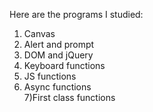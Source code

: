 Here are the programs I studied:
1) Canvas
2) Alert and prompt
3) DOM and jQuery
4) Keyboard functions
5) JS functions
6) Async functions <br>
7)First class functions
